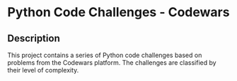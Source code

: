 # Python Code Challenges - Codewars

## Description

This project contains a series of Python code challenges based on problems from the Codewars platform. The challenges are classified by their level of complexity.
